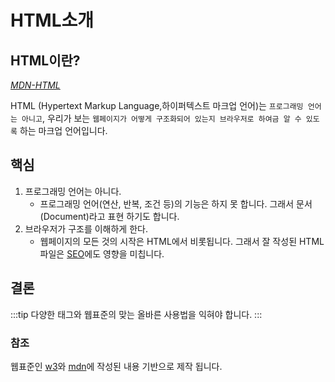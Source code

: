 # HTML소개

## HTML이란?

_[MDN-HTML](https://developer.mozilla.org/ko/docs/Learn/HTML/Introduction_to_HTML/Getting_started)_

HTML (Hypertext Markup Language,하이퍼텍스트 마크업 언어)는 `프로그래밍 언어는 아니고`, 우리가 보는 `웹페이지가 어떻게 구조화되어 있는지 브라우저로 하여금 알 수 있도록` 하는 마크업 언어입니다.

## 핵심

1. 프로그래밍 언어는 아니다.
   - 프로그래밍 언어(연산, 반복, 조건 등)의 기능은 하지 못 합니다. 그래서 문서(Document)라고 표현 하기도 합니다.
2. 브라우저가 구조를 이해하게 한다.
   - 웹페이지의 모든 것의 시작은 HTML에서 비롯됩니다. 그래서 잘 작성된 HTML파일은 [SEO](https://developer.mozilla.org/ko/docs/Glossary/SEO)에도 영향을 미칩니다.

## 결론

:::tip
다양한 태그와 웹표준의 맞는 올바른 사용법을 익혀야 합니다.
:::

### 참조

웹표준인 [w3](https://www.w3.org/TR/html52/dom.html#documents)와 [mdn](https://developer.mozilla.org/en-US/)에 작성된 내용 기반으로 제작 됩니다.
